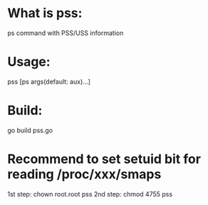 # What is pss:
ps command with PSS/USS information

# Usage:
pss [ps args(default: aux)...]

# Build:
go build pss.go

# Recommend to set setuid bit for reading /proc/xxx/smaps
1st step: chown root.root pss
2nd step: chmod 4755 pss
